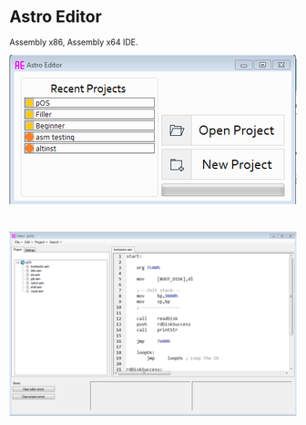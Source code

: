 # Astro Editor
 Assembly x86, Assembly x64 IDE. <br />
 
 ![Preview](https://github.com/cashsignsesh/Astro-Editor/blob/master/AstroImg.PNG?raw=true)

 <br />
 
 ![Other preview](https://github.com/cashsignsesh/Astro-Editor/blob/master/AstroImg0.PNG?raw=true)
 
